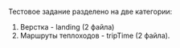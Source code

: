 Тестовое задание разделено на две категории:
1. Верстка - landing (2 файла)
2. Маршруты теплоходов - tripTime (2 файла).
